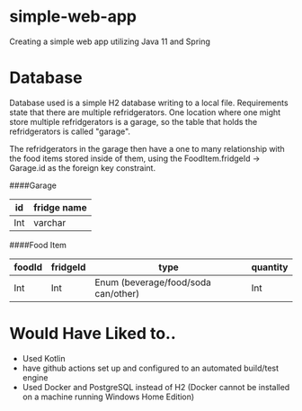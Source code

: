 # simple-web-app
 Creating a simple web app utilizing Java 11 and Spring

# Database
Database used is a simple H2 database writing to a local file.
Requirements state that there are multiple refridgerators.  One location where one might store multiple refridgerators is a garage, so the table that holds the refridgerators is called "garage".

The refridgerators in the garage then have a one to many relationship with the food items stored inside of them, using the FoodItem.fridgeId -> Garage.id as the foreign key constraint.

####Garage

| id | fridge name |
| --- | --- | 
| Int | varchar |

####Food Item

| foodId | fridgeId | type | quantity |
| --- | --- | --- | --- |
| Int | Int | Enum (beverage/food/soda can/other) | Int |

# Would Have Liked to..
* Used Kotlin
* have github actions set up and configured to an automated build/test engine
* Used Docker and PostgreSQL instead of H2 (Docker cannot be installed on a machine running Windows Home Edition)